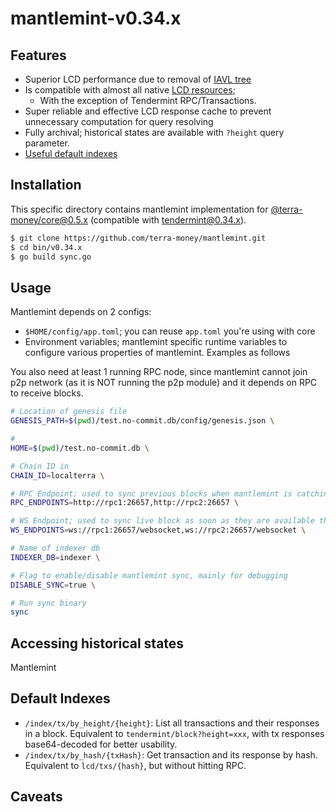 
# mantlemint-v0.34.x

## Features

- Superior LCD performance due to removal of [IAVL tree](https://github.com/cosmos/iavl)
- Is compatible with almost all native [LCD resources](https://lcd.terra.dev/swagger/);
  - With the exception of Tendermint RPC/Transactions.
- Super reliable and effective LCD response cache to prevent unnecessary computation for query resolving
- Fully archival; historical states are available with `?height` query parameter.
- [Useful default indexes](#default-indexes)


## Installation

This specific directory contains mantlemint implementation for [@terra-money/core@0.5.x](https://github.com/terra-money/core) (compatible with [tendermint@0.34.x](https://github.com/tendermint/tendermint)).

```sh
$ git clone https://github.com/terra-money/mantlemint.git
$ cd bin/v0.34.x
$ go build sync.go
```

## Usage

Mantlemint depends on 2 configs:
- `$HOME/config/app.toml`; you can reuse `app.toml` you're using with core
- Environment variables; mantlemint specific runtime variables to configure various properties of mantlemint. Examples as follows

You also need at least 1 running RPC node, since mantlemint cannot join p2p network (as it is NOT running the p2p module) and it depends on RPC to receive blocks. 

```sh
# Location of genesis file
GENESIS_PATH=$(pwd)/test.no-commit.db/config/genesis.json \

# 
HOME=$(pwd)/test.no-commit.db \

# Chain ID in
CHAIN_ID=localterra \

# RPC Endpoint; used to sync previous blocks when mantlemint is catching up
RPC_ENDPOINTS=http://rpc1:26657,http://rpc2:26657 \

# WS Endpoint; used to sync live block as soon as they are available through RPC websocket  
WS_ENDPOINTS=ws://rpc1:26657/websocket,ws://rpc2:26657/websocket \

# Name of indexer db
INDEXER_DB=indexer \

# Flag to enable/disable mantlemint sync, mainly for debugging
DISABLE_SYNC=true \

# Run sync binary
sync
```

## Accessing historical states

Mantlemint 


## Default Indexes

- `/index/tx/by_height/{height}`: List all transactions and their responses in a block. Equivalent to `tendermint/block?height=xxx`, with tx responses base64-decoded for better usability.
- `/index/tx/by_hash/{txHash}`: Get transaction and its response by hash. Equivalent to `lcd/txs/{hash}`, but without hitting RPC.

## Caveats



